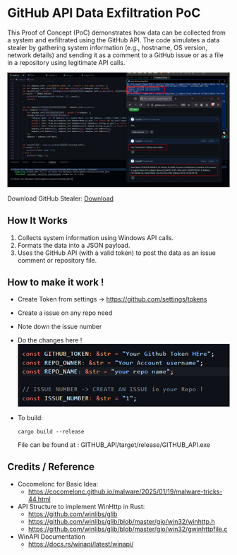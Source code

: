 # GitHub API Data Exfiltration PoC

This Proof of Concept (PoC) demonstrates how data can be collected from a system and exfiltrated using the GitHub API. The code simulates a data stealer by gathering system information (e.g., hostname, OS version, network details) and sending it as a comment to a GitHub issue or as a file in a repository using legitimate API calls.

![PoC](./Github%20Stealer%20PoC.png)

Download GitHub Stealer: [Download](https://download.5mukx.site/#/home?url=https://github.com/Whitecat18/Rust-for-Malware-Development/tree/main/stealer/GitHub_API)

## How It Works
1. Collects system information using Windows API calls.
2. Formats the data into a JSON payload.
3. Uses the GitHub API (with a valid token) to post the data as an issue comment or repository file.

## How to make it work !

* Create Token from settings -> https://github.com/settings/tokens
* Create a issue on any repo need
* Note down the issue number
* Do the changes here !
![code block](./image.png)

* To build:
    ```
    cargo build --release
    ```
    File can be found at : GITHUB_API/target/release/GITHUB_API.exe


## Credits / Reference

* Cocomelonc for Basic Idea:
    * https://cocomelonc.github.io/malware/2025/01/19/malware-tricks-44.html
* API Structure to implement WinHttp in Rust:
    * https://github.com/winlibs/glib
    * https://github.com/winlibs/glib/blob/master/gio/win32/winhttp.h
    * https://github.com/winlibs/glib/blob/master/gio/win32/gwinhttpfile.c
* WinAPI Documentation
    * https://docs.rs/winapi/latest/winapi/


